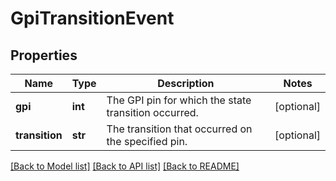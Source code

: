 # GpiTransitionEvent

## Properties
Name | Type | Description | Notes
------------ | ------------- | ------------- | -------------
**gpi** | **int** | The GPI pin for which the state transition occurred. | [optional] 
**transition** | **str** | The transition that occurred on the specified pin. | [optional] 

[[Back to Model list]](../README.md#documentation-for-models) [[Back to API list]](../README.md#documentation-for-api-endpoints) [[Back to README]](../README.md)


